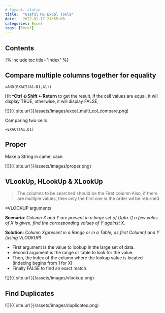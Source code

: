```yaml
---
# layout: static
title:  "Useful MS Excel Tools"
date:   2022-01-17 21:55:00
categories: Excel
tags: [Excel]
---
```


## Contents

{% include toc title="Index" %}

## Compare multiple columns together for equality

```excel
=AND(EXACT(A1:D1,A1))
```

Hit **^Ctrl ⇧Shift ↵Return** to get the result, if the cell values are equal, it
will display TRUE, otherwise, it will display FALSE,

![]({{ site.url }}/assets/images/excel_multi_col_compare.png)

Comparing two cells

```excel
=EXACT(A1,D1)
```

## Proper

Make a String in camel case.

![]({{ site.url }}/assets/images/proper.png)

## VLookUp, HLookUp & XLookUp

> The columns to be searched should be the First column
> Also, if there are multiple values, then only the first one in the order wil
> be returned


=VLOOKUP arguments

**Scenario**: *Column X and Y are present in a large set of Data. If a few valus
of X is given, find the corrosponding values of Y against X.*

**Solution**: *Column X(present in a Range or in a Table, as first Column) and
Y (using VLOOKUP)*

* First argument is the value to lookup in the large set of data.
* Second argument is the range or table to look for the value.
* Then, the index of the column where the lookup value is located (indexing
  begins from 1 for X)
* Finally FALSE to find an exact match.

![]({{ site.url }}/assets/images/vlookup.png)

## Find Duplicates

![]({{ site.url }}/assets/images/duplicates.png)

